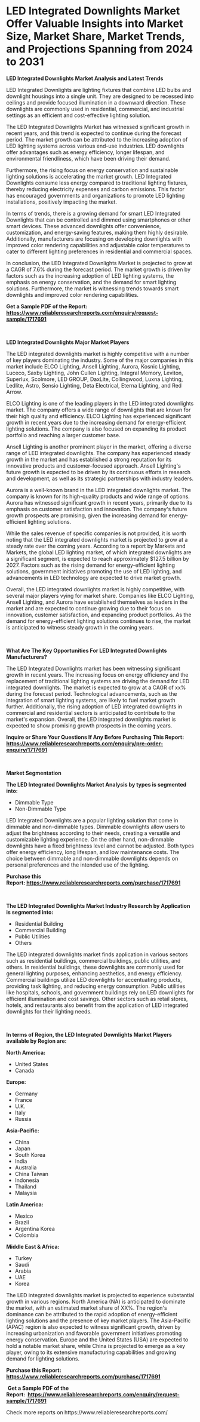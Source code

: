 <p><h1>LED Integrated Downlights Market Offer Valuable Insights into Market Size, Market Share, Market Trends, and Projections Spanning from 2024 to 2031</h1></p><p><strong>LED Integrated Downlights Market Analysis and Latest Trends</strong></p>
<p><p>LED Integrated Downlights are lighting fixtures that combine LED bulbs and downlight housings into a single unit. They are designed to be recessed into ceilings and provide focused illumination in a downward direction. These downlights are commonly used in residential, commercial, and industrial settings as an efficient and cost-effective lighting solution.</p><p>The LED Integrated Downlights Market has witnessed significant growth in recent years, and this trend is expected to continue during the forecast period. The market growth can be attributed to the increasing adoption of LED lighting systems across various end-use industries. LED downlights offer advantages such as energy efficiency, longer lifespan, and environmental friendliness, which have been driving their demand.</p><p>Furthermore, the rising focus on energy conservation and sustainable lighting solutions is accelerating the market growth. LED Integrated Downlights consume less energy compared to traditional lighting fixtures, thereby reducing electricity expenses and carbon emissions. This factor has encouraged governments and organizations to promote LED lighting installations, positively impacting the market.</p><p>In terms of trends, there is a growing demand for smart LED Integrated Downlights that can be controlled and dimmed using smartphones or other smart devices. These advanced downlights offer convenience, customization, and energy-saving features, making them highly desirable. Additionally, manufacturers are focusing on developing downlights with improved color rendering capabilities and adjustable color temperatures to cater to different lighting preferences in residential and commercial spaces.</p><p>In conclusion, the LED Integrated Downlights Market is projected to grow at a CAGR of 7.6% during the forecast period. The market growth is driven by factors such as the increasing adoption of LED lighting systems, the emphasis on energy conservation, and the demand for smart lighting solutions. Furthermore, the market is witnessing trends towards smart downlights and improved color rendering capabilities.</p></p>
<p><strong>Get a Sample PDF of the Report:&nbsp; <a href="https://www.reliableresearchreports.com/enquiry/request-sample/1717691">https://www.reliableresearchreports.com/enquiry/request-sample/1717691</a></strong></p>
<p>&nbsp;</p>
<p><strong>LED Integrated Downlights Major Market Players</strong></p>
<p><p>The LED integrated downlights market is highly competitive with a number of key players dominating the industry. Some of the major companies in this market include ELCO Lighting, Ansell Lighting, Aurora, Kosnic Lighting, Luceco, Saxby Lighting, John Cullen Lighting, Integral Memory, Leviton, Superlux, Scolmore, LED GROUP, DaxLite, Collingwood, Luxna Lighting, Ledlite, Astro, Sensio Lighting, Deta Electrical, Eterna Lighting, and Red Arrow.</p><p>ELCO Lighting is one of the leading players in the LED integrated downlights market. The company offers a wide range of downlights that are known for their high quality and efficiency. ELCO Lighting has experienced significant growth in recent years due to the increasing demand for energy-efficient lighting solutions. The company is also focused on expanding its product portfolio and reaching a larger customer base.</p><p>Ansell Lighting is another prominent player in the market, offering a diverse range of LED integrated downlights. The company has experienced steady growth in the market and has established a strong reputation for its innovative products and customer-focused approach. Ansell Lighting's future growth is expected to be driven by its continuous efforts in research and development, as well as its strategic partnerships with industry leaders.</p><p>Aurora is a well-known brand in the LED integrated downlights market. The company is known for its high-quality products and wide range of options. Aurora has witnessed significant growth in recent years, primarily due to its emphasis on customer satisfaction and innovation. The company's future growth prospects are promising, given the increasing demand for energy-efficient lighting solutions.</p><p>While the sales revenue of specific companies is not provided, it is worth noting that the LED integrated downlights market is projected to grow at a steady rate over the coming years. According to a report by Markets and Markets, the global LED lighting market, of which integrated downlights are a significant segment, is expected to reach approximately $127.5 billion by 2027. Factors such as the rising demand for energy-efficient lighting solutions, government initiatives promoting the use of LED lighting, and advancements in LED technology are expected to drive market growth.</p><p>Overall, the LED integrated downlights market is highly competitive, with several major players vying for market share. Companies like ELCO Lighting, Ansell Lighting, and Aurora have established themselves as leaders in the market and are expected to continue growing due to their focus on innovation, customer satisfaction, and expanding product portfolios. As the demand for energy-efficient lighting solutions continues to rise, the market is anticipated to witness steady growth in the coming years.</p></p>
<p>&nbsp;</p>
<p><strong>What Are The Key Opportunities For LED Integrated Downlights Manufacturers?</strong></p>
<p><p>The LED Integrated Downlights market has been witnessing significant growth in recent years. The increasing focus on energy efficiency and the replacement of traditional lighting systems are driving the demand for LED integrated downlights. The market is expected to grow at a CAGR of xx% during the forecast period. Technological advancements, such as the integration of smart lighting systems, are likely to fuel market growth further. Additionally, the rising adoption of LED integrated downlights in commercial and residential sectors is anticipated to contribute to the market's expansion. Overall, the LED integrated downlights market is expected to show promising growth prospects in the coming years.</p></p>
<p><strong>Inquire or Share Your Questions If Any Before Purchasing This Report: <a href="https://www.reliableresearchreports.com/enquiry/pre-order-enquiry/1717691">https://www.reliableresearchreports.com/enquiry/pre-order-enquiry/1717691</a></strong></p>
<p>&nbsp;</p>
<p><strong>Market Segmentation</strong></p>
<p><strong>The LED Integrated Downlights Market Analysis by types is segmented into:</strong></p>
<p><ul><li>Dimmable Type</li><li>Non-Dimmable Type</li></ul></p>
<p><p>LED Integrated Downlights are a popular lighting solution that come in dimmable and non-dimmable types. Dimmable downlights allow users to adjust the brightness according to their needs, creating a versatile and customizable lighting experience. On the other hand, non-dimmable downlights have a fixed brightness level and cannot be adjusted. Both types offer energy efficiency, long lifespan, and low maintenance costs. The choice between dimmable and non-dimmable downlights depends on personal preferences and the intended use of the lighting.</p></p>
<p><strong>Purchase this Report:&nbsp;<a href="https://www.reliableresearchreports.com/purchase/1717691">https://www.reliableresearchreports.com/purchase/1717691</a></strong></p>
<p>&nbsp;</p>
<p><strong>The LED Integrated Downlights Market Industry Research by Application is segmented into:</strong></p>
<p><ul><li>Residential Building</li><li>Commercial Building</li><li>Public Utilities</li><li>Others</li></ul></p>
<p><p>The LED integrated downlights market finds application in various sectors such as residential buildings, commercial buildings, public utilities, and others. In residential buildings, these downlights are commonly used for general lighting purposes, enhancing aesthetics, and energy efficiency. Commercial buildings utilize LED downlights for accentuating products, providing task lighting, and reducing energy consumption. Public utilities like hospitals, schools, and government buildings rely on LED downlights for efficient illumination and cost savings. Other sectors such as retail stores, hotels, and restaurants also benefit from the application of LED integrated downlights for their lighting needs.</p></p>
<p>&nbsp;</p>
<p><strong>In terms of Region, the LED Integrated Downlights Market Players available by Region are:</strong></p>
<p>
    <p> <strong> North America: </strong>
        <ul>
            <li>United States</li>
            <li>Canada</li>
        </ul>
        </p> 
    <p> <strong> Europe: </strong>
        <ul>
            <li>Germany</li>
            <li>France</li>
            <li>U.K.</li>
            <li>Italy</li>
            <li>Russia</li>
        </ul>
        </p> 
    <p> <strong> Asia-Pacific: </strong>
        <ul>
            <li>China</li>
            <li>Japan</li>
            <li>South Korea</li>
            <li>India</li>
            <li>Australia</li>
            <li>China Taiwan</li>
            <li>Indonesia</li>
            <li>Thailand</li>
            <li>Malaysia</li>
        </ul>
        </p> 
    <p> <strong> Latin America: </strong>
        <ul>
            <li>Mexico</li>
            <li>Brazil</li>
            <li>Argentina Korea</li>
            <li>Colombia</li>
        </ul>
        </p> 
    <p> <strong> Middle East & Africa: </strong>
        <ul>
            <li>Turkey</li>
            <li>Saudi</li>
            <li>Arabia</li>
            <li>UAE</li>
            <li>Korea</li>
        </ul>
    </p>
    </p>
<p><p>The LED integrated downlights market is projected to experience substantial growth in various regions. North America (NA) is anticipated to dominate the market, with an estimated market share of XX%. The region's dominance can be attributed to the rapid adoption of energy-efficient lighting solutions and the presence of key market players. The Asia-Pacific (APAC) region is also expected to witness significant growth, driven by increasing urbanization and favorable government initiatives promoting energy conservation. Europe and the United States (USA) are expected to hold a notable market share, while China is projected to emerge as a key player, owing to its extensive manufacturing capabilities and growing demand for lighting solutions.</p></p>
<p><strong>Purchase this Report: <a href="https://www.reliableresearchreports.com/purchase/1717691">https://www.reliableresearchreports.com/purchase/1717691</a></strong></p>
<p>&nbsp;<strong>Get a Sample PDF of the Report:&nbsp;&nbsp;<a href="https://www.reliableresearchreports.com/enquiry/request-sample/1717691">https://www.reliableresearchreports.com/enquiry/request-sample/1717691</a></strong></p>
<p><strong></strong></p>
<p>Check more reports on https://www.reliableresearchreports.com/</p>